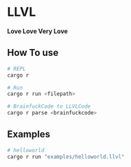 # LLVL

**Love Love Very Love**

## How To use

``` zsh
# REPL
cargo r

# Run
cargo r run <filepath>

# BrainfuckCode to LLVLCode
cargo r parse <brainfuckcode>
```

## Examples

``` zsh
# helloworld
cargo r run "examples/helloworld.llvl"
```
